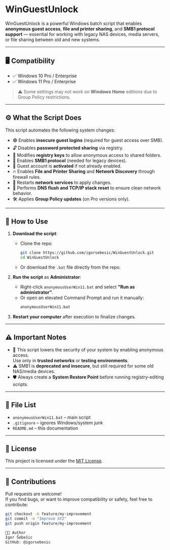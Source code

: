 # WinGuestUnlock

WinGuestUnlock is a powerful Windows batch script that enables **anonymous guest access**, **file and printer sharing**, and **SMB1 protocol support** — essential for working with legacy NAS devices, media servers, or file sharing between old and new systems.

---

## 🖥️ Compatibility

- ✅ Windows 10 Pro / Enterprise
- ✅ Windows 11 Pro / Enterprise

> ⚠️ Some settings may not work on **Windows Home** editions due to Group Policy restrictions.

---

## ⚙️ What the Script Does

This script automates the following system changes:

- 🟢 Enables **insecure guest logins** (required for guest access over SMB).
- 🔓 Disables **password protected sharing** via registry.
- 🧾 Modifies **registry keys** to allow anonymous access to shared folders.
- 🔁 Enables **SMB1 protocol** (needed for legacy devices).
- 🧑‍ Guest account is **activated** if not already enabled.
- 🔥 Enables **File and Printer Sharing** and **Network Discovery** through firewall rules.
- 🔄 Restarts **network services** to apply changes.
- 🧹 Performs **DNS flush and TCP/IP stack reset** to ensure clean network behavior.
- 🛠 Applies **Group Policy updates** (on Pro versions only).

---

## 🚀 How to Use

1. **Download the script**:
   - Clone the repo:
     ```bash
     git clone https://github.com/igorsebesic/WinGuestUnlock.git
     cd WinGuestUnlock
     ```
   - Or download the `.bat` file directly from the repo.

2. **Run the script** as **Administrator**:
   - Right-click `anonymousUserWin11.bat` and select **"Run as administrator"**.
   - Or open an elevated Command Prompt and run it manually:
     ```cmd
     anonymousUserWin11.bat
     ```

3. **Restart your computer** after execution to finalize changes.

---

## ⚠️ Important Notes

- 🔐 This script lowers the security of your system by enabling anonymous access.  
  Use only in **trusted networks** or **testing environments**.
- ⚠️ SMB1 is **deprecated and insecure**, but still required for some old NAS/media devices.
- 🛡 Always create a **System Restore Point** before running registry-editing scripts.

---

## 📂 File List

- `anonymousUserWin11.bat` – main script
- `.gitignore` – ignores Windows/system junk
- `README.md` – this documentation

---

## 📜 License

This project is licensed under the [MIT License](LICENSE).

---

## 🤝 Contributions

Pull requests are welcome!  
If you find bugs, or want to improve compatibility or safety, feel free to contribute:

```bash
git checkout -b feature/my-improvement
git commit -m "Improve XYZ"
git push origin feature/my-improvement

👨‍💻 Author
Igor Šebešic
GitHub: @igorsebesic
